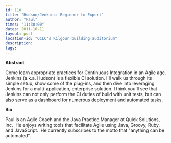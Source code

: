 ```yaml
---
id: 110
title: "Hudson/Jenkins: Beginner to Expert"
author: "Paul"
times: "11:30:00"
dates: 2011-10-11
layout: post
location-id: "OCLC's Kilgour building auditorium"  
description: 
tags: 
---
```

 **Abstract**

Come learn appropriate practices for Continuous Integration in an Agile age. Jenkins (a.k.a. Hudson) is a flexible CI solution. I'll walk us through its simple setup, show some of the plug-ins, and then dive into leveraging Jenkins for a multi-application, enterprise solution. I think you'll see that Jenkins can not only perform the CI duties of build with unit tests, but can also serve as a dashboard for numerous deployment and automated tasks.

**Bio**

Paul is an Agile Coach and the Java Practice Manager at Quick Solutions, Inc.&nbsp; He enjoys writing tools that facilitate Agile using Java, Groovy, Ruby, and JavaScript.&nbsp; He currently subscribes to the motto that "anything can be automated".

